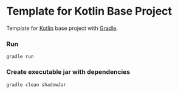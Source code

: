 Template for Kotlin Base Project
=====================

Template for [Kotlin](https://kotlinlang.org) base project with [Gradle](http://gradle.org/).

### Run
```
gradle run
```

### Create executable jar with dependencies
```
gradle clean shadowJar
```
